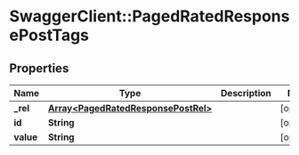 # SwaggerClient::PagedRatedResponsePostTags

## Properties
Name | Type | Description | Notes
------------ | ------------- | ------------- | -------------
**_rel** | [**Array&lt;PagedRatedResponsePostRel&gt;**](PagedRatedResponsePostRel.md) |  | [optional] 
**id** | **String** |  | [optional] 
**value** | **String** |  | [optional] 


